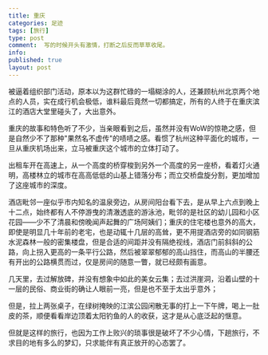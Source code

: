```yaml
---
title: 重庆
categories: 足迹
tags: [旅行]
type: post
comment:  写的时候开头有激情，打断之后反而草草收尾。
info:
published: true
layout: post
---
```



被逼着组织部门活动，原本以为这群忙碌的一塌糊涂的人，还兼顾杭州北京两个地点的人员，实在成行机会极低，谁料最后竟然一切都搞定，所有的人终于在重庆滨江的酒店大堂里碰头了，大出意外。

重庆的故事和特色听了不少，当亲眼看到之后，虽然并没有WoW的惊艳之感，但是自然少不了那种"果然名不虚传"的啧啧之感。看惯了杭州这种平面化的城市，一旦从重庆机场出来，立马被重庆这个城市的立体打动了。

出租车开在高速上，从一个高度的桥穿梭到另外一个高度的另一座桥，看着灯火通明，高楼林立的城市在高高低低的山基上错落分布；而立交桥盘旋分割，更加增加了这座城市的深度。

酒店毗邻一座似乎市内知名的温泉旁边，从房间阳台看下去，是从早上六点到晚上十二点，始终都有人不停游曳的清澈透底的游泳池，毗邻的是社区的幼儿园和小区花园——少不了清晨和傍晚闻声起舞的广场阿姨们；重庆的住宅楼也意外的高大，即使是明显几十年前的老宅，也是动辄十几层的高耸，更不用提酒店旁的如同钢筋水泥森林一般的密集楼盘，但是合适的间距并没有隔绝视线，酒店门前斜斜的公路，向上拐入更高的一条平行公路，然后被翠翠郁郁的高山挡住，而高山的半腰还有开出的公路横贯而过，仅是房间的随意一瞥，就已经颇有画意。

几天里，去过解放碑，并没有想象中如此的美女云集；去过洪崖洞，沿着山壁的十一层的民俗、商业街的确让人眼前一亮，但是也不至于太出乎意外；

但是，拉上两张桌子，在绿树掩映的江滨公园闲散无事的打上一下午牌，喝上一肚皮的茶，顺便看看岸边顶着太阳钓鱼的人的收获，这才是从心底泛起的惬意。

但就是这样的旅行，也因为工作上败兴的琐事很是破坏了不少心情，下趟旅行，不求目的地有多么的梦幻，只求能伴有真正放开的心态罢了。
